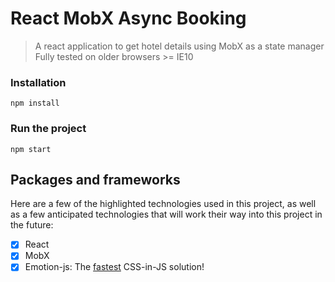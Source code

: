 # React MobX Async Booking
> A react application to get hotel details using MobX as a state manager
> Fully tested on older browsers >= IE10

### Installation

```
npm install
```

### Run the project

```
npm start
```

## Packages and frameworks

Here are a few of the highlighted technologies used in this project, as well as a few anticipated technologies
that will work their way into this project in the future:

- [x] React
- [x] MobX
- [x] Emotion-js: The [fastest](https://github.com/A-gambit/CSS-IN-JS-Benchmarks/blob/master/RESULT.md) CSS-in-JS solution!